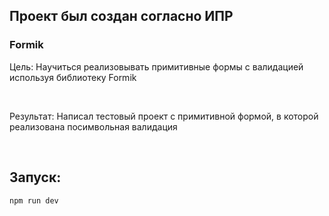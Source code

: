 ## Проект был создан согласно ИПР

### Formik

Цель: Научиться реализовывать примитивные формы с валидацией используя библиотеку Formik

<br>

Результат: Написал тестовый проект с примитивной формой, в которой реализована посимвольная валидация

<br>

## Запуск:

```
npm run dev
```
